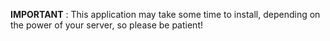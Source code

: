 **IMPORTANT** : This application may take some time to install, depending on the power of your server, so please be patient!
